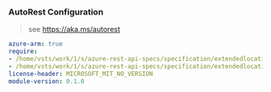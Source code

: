 ### AutoRest Configuration

> see https://aka.ms/autorest

``` yaml
azure-arm: true
require:
- /home/vsts/work/1/s/azure-rest-api-specs/specification/extendedlocation/resource-manager/readme.md
- /home/vsts/work/1/s/azure-rest-api-specs/specification/extendedlocation/resource-manager/readme.go.md
license-header: MICROSOFT_MIT_NO_VERSION
module-version: 0.1.0

```